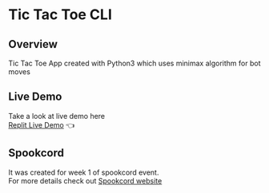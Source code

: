# Tic Tac Toe CLI
## Overview
Tic Tac Toe App created with Python3 which uses minimax algorithm for bot moves

## Live Demo
Take a look at live demo here  
[Replit Live Demo](https://replit.com/@anasmus/tic-tac-toe-cli) :point_left:  
## Spookcord
It was created for week 1 of spookcord event.  
For more details check out [Spookcord website](https://spookcord.me/)